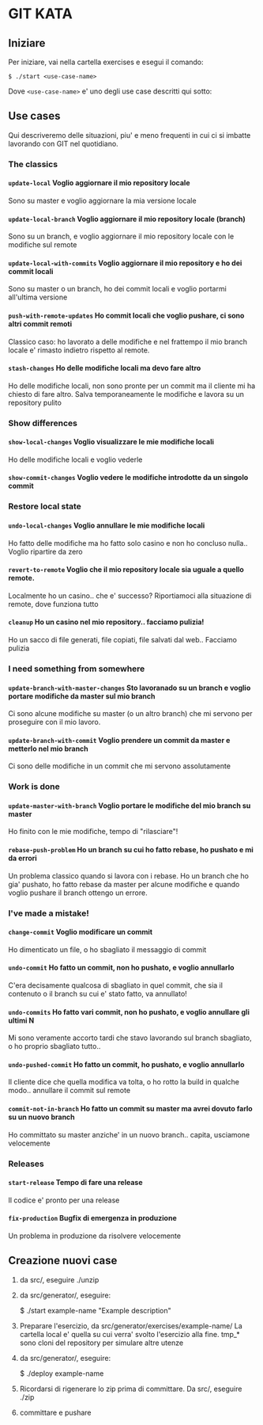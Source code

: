 # GIT KATA

## Iniziare

Per iniziare, vai nella cartella exercises e esegui il comando:

    $ ./start <use-case-name>

Dove `<use-case-name>` e' uno degli use case descritti qui sotto:

## Use cases

Qui descriveremo delle situazioni, piu' e meno frequenti in cui ci si
imbatte lavorando con GIT nel quotidiano.

### The classics

#### `update-local` Voglio aggiornare il mio repository locale

Sono su master e voglio aggiornare la mia versione locale

#### `update-local-branch` Voglio aggiornare il mio repository locale (branch)

Sono su un branch, e voglio aggiornare il mio repository locale con le
    modifiche sul remote

#### `update-local-with-commits` Voglio aggiornare il mio repository e ho dei commit locali

Sono su master o un branch, ho dei commit locali e voglio portarmi
all'ultima versione

#### `push-with-remote-updates` Ho commit locali che voglio pushare, ci sono altri commit remoti

Classico caso: ho lavorato a delle modifiche e nel frattempo il mio
branch locale e' rimasto indietro rispetto al remote.

#### `stash-changes` Ho delle modifiche locali ma devo fare altro

Ho delle modifiche locali, non sono pronte per un commit ma il cliente mi ha chiesto di fare altro. Salva temporaneamente le modifiche e lavora su un repository pulito

### Show differences

#### `show-local-changes` Voglio visualizzare le mie modifiche locali

Ho delle modifiche locali e voglio vederle

#### `show-commit-changes` Voglio vedere le modifiche introdotte da un singolo commit

### Restore local state

#### `undo-local-changes` Voglio annullare le mie modifiche locali

Ho fatto delle modifiche ma ho fatto solo casino e non ho concluso nulla.. Voglio ripartire da zero

#### `revert-to-remote` Voglio che il mio repository locale sia uguale a quello remote.

Localmente ho un casino.. che e' successo? Riportiamoci alla situazione di remote, dove funziona tutto

#### `cleanup` Ho un casino nel mio repository.. facciamo pulizia!

Ho un sacco di file generati, file copiati, file salvati dal web.. Facciamo pulizia

### I need something from somewhere

#### `update-branch-with-master-changes` Sto lavoranado su un branch e voglio portare modifiche da master sul mio branch

Ci sono alcune modifiche su master (o un altro branch) che mi servono per proseguire con il mio lavoro.

#### `update-branch-with-commit` Voglio prendere un commit da master e metterlo nel mio branch

Ci sono delle modifiche in un commit che mi servono assolutamente

### Work is done

#### `update-master-with-branch` Voglio portare le modifiche del mio branch su master

Ho finito con le mie modifiche, tempo di "rilasciare"!

#### `rebase-push-problem` Ho un branch su cui ho fatto rebase, ho pushato e mi da errori

Un problema classico quando si lavora con i rebase. Ho un branch che
ho gia' pushato, ho fatto rebase da master per alcune modifiche e
quando voglio pushare il branch ottengo un errore.

### I've made a mistake!

#### `change-commit` Voglio modificare un commit

Ho dimenticato un file, o ho sbagliato il messaggio di commit

#### `undo-commit` Ho fatto un commit, non ho pushato, e voglio annullarlo

C'era decisamente qualcosa di sbagliato in quel commit, che sia il
contenuto o il branch su cui e' stato fatto, va annullato!

#### `undo-commits` Ho fatto vari commit, non ho pushato, e voglio annullare gli ultimi N

Mi sono veramente accorto tardi che stavo lavorando sul branch
sbagliato, o ho proprio sbagliato tutto..

#### `undo-pushed-commit` Ho fatto un commit, ho pushato, e voglio annullarlo

Il cliente dice che quella modifica va tolta, o ho rotto la build in
qualche modo.. annullare il commit sul remote

#### `commit-not-in-branch` Ho fatto un commit su master ma avrei dovuto farlo su un nuovo branch

Ho committato su master anziche' in un nuovo branch.. capita, usciamone velocemente

### Releases

#### `start-release` Tempo di fare una release

Il codice e' pronto per una release

#### `fix-production` Bugfix di emergenza in produzione

Un problema in produzione da risolvere velocemente

## Creazione nuovi case

1. da src/, eseguire ./unzip

2. da src/generator/, eseguire:

    $ ./start example-name "Example description"

3. Preparare l'esercizio, da src/generator/exercises/example-name/ La
   cartella local e' quella su cui verra' svolto l'esercizio alla
   fine. tmp_* sono cloni del repository per simulare altre utenze

4. da src/generator/, eseguire:

    $ ./deploy example-name

5. Ricordarsi di rigenerare lo zip prima di committare. Da src/, eseguire ./zip

6. committare e pushare
